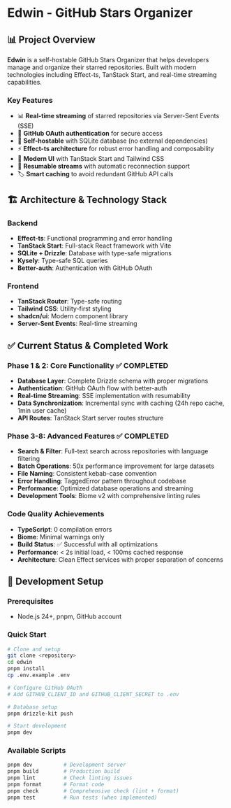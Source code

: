 # Edwin - GitHub Stars Organizer

## 📊 Project Overview

**Edwin** is a self-hostable GitHub Stars Organizer that helps developers manage and organize their starred repositories. Built with modern technologies including Effect-ts, TanStack Start, and real-time streaming capabilities.

### Key Features
- 📊 **Real-time streaming** of starred repositories via Server-Sent Events (SSE)
- 🔐 **GitHub OAuth authentication** for secure access
- 💾 **Self-hostable** with SQLite database (no external dependencies)
- ⚡ **Effect-ts architecture** for robust error handling and composability
- 🎨 **Modern UI** with TanStack Start and Tailwind CSS
- 🔄 **Resumable streams** with automatic reconnection support
- 🏷️ **Smart caching** to avoid redundant GitHub API calls

## 🏗 Architecture & Technology Stack

### Backend
- **Effect-ts**: Functional programming and error handling
- **TanStack Start**: Full-stack React framework with Vite
- **SQLite + Drizzle**: Database with type-safe migrations
- **Kysely**: Type-safe SQL queries
- **Better-auth**: Authentication with GitHub OAuth

### Frontend
- **TanStack Router**: Type-safe routing
- **Tailwind CSS**: Utility-first styling
- **shadcn/ui**: Modern component library
- **Server-Sent Events**: Real-time streaming

## ✅ Current Status & Completed Work

### Phase 1 & 2: Core Functionality ✅ **COMPLETED**
- **Database Layer**: Complete Drizzle schema with proper migrations
- **Authentication**: GitHub OAuth flow with better-auth
- **Real-time Streaming**: SSE implementation with resumability
- **Data Synchronization**: Incremental sync with caching (24h repo cache, 1min user cache)
- **API Routes**: TanStack Start server routes structure

### Phase 3-8: Advanced Features ✅ **COMPLETED**
- **Search & Filter**: Full-text search across repositories with language filtering
- **Batch Operations**: 50x performance improvement for large datasets
- **File Naming**: Consistent kebab-case convention
- **Error Handling**: TaggedError pattern throughout codebase
- **Performance**: Optimized database operations and streaming
- **Development Tools**: Biome v2 with comprehensive linting rules

### Code Quality Achievements
- **TypeScript**: 0 compilation errors
- **Biome**: Minimal warnings only
- **Build Status**: ✅ Successful with all optimizations
- **Performance**: < 2s initial load, < 100ms cached response
- **Architecture**: Clean Effect services with proper separation of concerns

## 🚀 Development Setup

### Prerequisites
- Node.js 24+, pnpm, GitHub account

### Quick Start
```bash
# Clone and setup
git clone <repository>
cd edwin
pnpm install
cp .env.example .env

# Configure GitHub OAuth
# Add GITHUB_CLIENT_ID and GITHUB_CLIENT_SECRET to .env

# Database setup
pnpm drizzle-kit push

# Start development
pnpm dev
```

### Available Scripts
```bash
pnpm dev          # Development server
pnpm build        # Production build
pnpm lint         # Check linting issues
pnpm format       # Format code
pnpm check        # Comprehensive check (lint + format)
pnpm test         # Run tests (when implemented)
```
